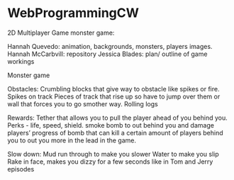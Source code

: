 # WebProgrammingCW
2D Multiplayer Game 
monster game:

Hannah Quevedo: animation, backgrounds, monsters, players images. 
Hannah McCarbvill: repository
Jessica Blades: plan/ outline of game workings

Monster game

Obstacles:
Crumbling blocks that give way to obstacle like spikes or fire.
Spikes on track 
Pieces of track that rise up so have to jump over them or wall that forces you to go smother way.
Rolling logs


Rewards:
Tether that allows you to pull the player ahead of you behind you. 
Perks - life, speed, shield. 
smoke bomb to out behind you and damage players’ progress of bomb that can kill a certain amount of players behind you to out you more in the lead in the game. 

Slow down:
Mud run through to make you slower 
Water to make you slip
Rake in face, makes you dizzy for a few seconds like in Tom and Jerry episodes 

